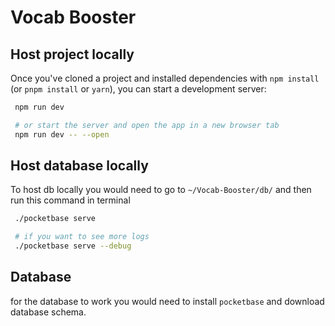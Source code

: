 # Vocab Booster

## Host project locally

Once you've cloned a project and installed dependencies with `npm install` (or `pnpm install` or `yarn`), you can start a development server:

```bash
 npm run dev

 # or start the server and open the app in a new browser tab
 npm run dev -- --open
```

## Host database locally

To host db locally you would need to go to `~/Vocab-Booster/db/` and then run this command in terminal

```bash
 ./pocketbase serve

 # if you want to see more logs
 ./pocketbase serve --debug
```

## Database
for the database to work you would need to install ``pocketbase`` and download database schema.
